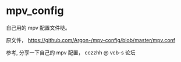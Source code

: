 # mpv_config
自己用的 mpv 配置文件哒。

原文件，
https://github.com/Argon-/mpv-config/blob/master/mpv.conf

参考,
分享一下自己的 mpv 配置， cczzhh @ vcb-s 论坛

